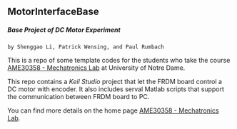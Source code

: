 ## MotorInterfaceBase
##### Base Project of DC Motor Experiment
`by Shenggao Li, Patrick Wensing, and Paul Rumbach`

This is a repo of some template codes for the students who take the course [AME30358 - Mechatronics Lab](https://www3.nd.edu/~prumbach/ame30358/) at University of Notre Dame.

This repo contains a _Keil Studio_ project that let the FRDM board control a DC motor with encoder. It also includes serval Matlab scripts that support the communication between FRDM board to PC.

You can find more details on the home page [AME30358 - Mechatronics Lab](https://www3.nd.edu/~prumbach/ame30358/).